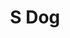 ---
pid: LLP227
title: S Dog
location_transcription: 
zipcode: 
outside_phl: 
neighborhood: 
age: '11'
age_range: 6-13
instagram: 
image_file_name: LLP_227.jpg
proposal_transcription: 
topic: Animals,Art
topic_summary: 0, 0
type: Sculpture Statue
keywords_other: dog
credit: Ashcan
image_labels: 
twitter: 
facebook: 
permalink: "/monuments/llp227/"
layout: item-page
---